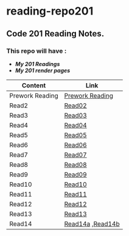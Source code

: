 # reading-repo201

## Code 201 Reading Notes.

### This repo will have :

+ __*My 201 Readings*__
+ __*My 201 render pages*__

 Content | Link
 ------ | ------
 Prework Reading | [Prework Reading](https://bassilalkhateeb.github.io/reading-repo2/class01)
 Read2 | [Read02](https://bassilalkhateeb.github.io/reading-repo2/class02)
 Read3 | [Read03](https://bassilalkhateeb.github.io/reading-repo2/class03)
 Read4 | [Read04](https://bassilalkhateeb.github.io/reading-repo2/class04)
 Read5 | [Read05](https://bassilalkhateeb.github.io/reading-repo2/class05)
 Read6 | [Read06](https://bassilalkhateeb.github.io/reading-repo2/class06)
 Read7 | [Read07](https://bassilalkhateeb.github.io/reading-repo2/class07)
 Read8 | [Read08](https://bassilalkhateeb.github.io/reading-repo2/class08)
 Read9 | [Read09](https://bassilalkhateeb.github.io/reading-repo2/class09)
 Read10 | [Read10](https://bassilalkhateeb.github.io/reading-repo2/class10)
 Read11 | [Read11](https://bassilalkhateeb.github.io/reading-repo2/class11)
 Read12 | [Read12](https://bassilalkhateeb.github.io/reading-repo2/class12)
 Read13 | [Read13](https://bassilalkhateeb.github.io/reading-repo2/class13)
 Read14 | [Read14a](https://bassilalkhateeb.github.io/reading-repo2/class14a) ,[Read14b](https://bassilalkhateeb.github.io/reading-repo2/class14b)